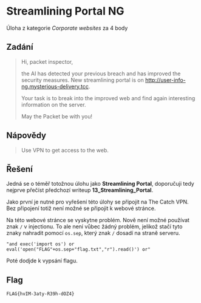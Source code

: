 # Streamlining Portal NG
Úloha z kategorie *Corporate websites* za 4 body

## Zadání

> Hi, packet inspector,
>
> the AI has detected your previous breach and has improved the security measures. New streamlining portal is on http://user-info-ng.mysterious-delivery.tcc.
>
> Your task is to break into the improved web and find again interesting information on the server.
>
> May the Packet be with you!

## Nápovědy

> Use VPN to get access to the web.

## Řešení

Jedná se o téměř totožnou úlohu jako **Streamlining Portal**, doporučuji tedy nejprve přečíst předchozí writeup **13_Streamlining_Portal**.

Jako první je nutné pro vyřešení této úlohy se připojit na The Catch VPN. Bez připojení totiž není možné se připojit k webové stránce.

Na této webové stránce se vyskytne problém. Nově není možné používat znak `/` v injectionu. To ale není vůbec žádný problém, jelikož stačí tyto znaky nahradit pomocí `os.sep`, který znak `/` dosadí na straně serveru.

`"and exec('import os') or eval('open("FLAG"+os.sep+"flag.txt","r").read()') or"`

Poté dodjde k vypsání flagu.

## Flag
`FLAG{hvIM-3aty-R39h-dOZ4}`